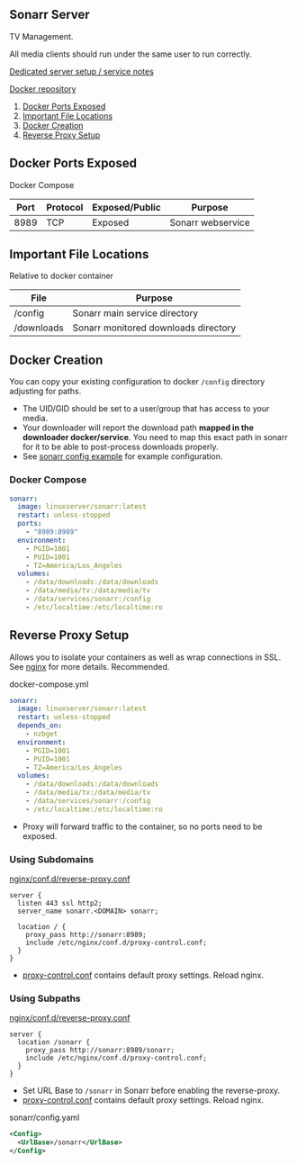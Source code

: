 Sonarr Server
-------------
TV Management.

All media clients should run under the same user to run correctly.

[Dedicated server setup / service notes](sonarr-dedicated.md)

[Docker repository][1]

1. [Docker Ports Exposed](#docker-ports-exposed)
1. [Important File Locations](#important-file-locations)
1. [Docker Creation](#docker-creation)
1. [Reverse Proxy Setup](#reverse-proxy-setup)

Docker Ports Exposed
--------------------
Docker Compose

| Port | Protocol | Exposed/Public | Purpose           |
|------|----------|----------------|-------------------|
| 8989 | TCP      | Exposed        | Sonarr webservice |

Important File Locations
------------------------
Relative to docker container

| File       | Purpose                              |
|------------|--------------------------------------|
| /config    | Sonarr main service directory        |
| /downloads | Sonarr monitored downloads directory |

Docker Creation
---------------
You can copy your existing configuration to docker `/config` directory
adjusting for paths.

* The UID/GID should be set to a user/group that has access to your media.
* Your downloader will report the download path **mapped in the downloader
  docker/service**. You need to map this exact path in sonarr for it to be able
  to post-process downloads properly.
* See [sonarr config example](sonarr.config.md) for example configuration.

### Docker Compose
```yaml
sonarr:
  image: linuxserver/sonarr:latest
  restart: unless-stopped
  ports:
    - "8989:8989"
  environment:
    - PGID=1001
    - PUID=1001
    - TZ=America/Los_Angeles
  volumes:
    - /data/downloads:/data/downloads
    - /data/media/tv:/data/media/tv
    - /data/services/sonarr:/config
    - /etc/localtime:/etc/localtime:ro
```

Reverse Proxy Setup
-------------------
Allows you to isolate your containers as well as wrap connections in SSL. See
[nginx][ref2] for more details. Recommended.

docker-compose.yml
```yaml
sonarr:
  image: linuxserver/sonarr:latest
  restart: unless-stopped
  depends_on:
    - nzbget
  environment:
    - PGID=1001
    - PUID=1001
    - TZ=America/Los_Angeles
  volumes:
    - /data/downloads:/data/downloads
    - /data/media/tv:/data/media/tv
    - /data/services/sonarr:/config
    - /etc/localtime:/etc/localtime:ro
```
* Proxy will forward traffic to the container, so no ports need to be exposed.

### Using Subdomains
[nginx/conf.d/reverse-proxy.conf][2]
```nginx
server {
  listen 443 ssl http2;
  server_name sonarr.<DOMAIN> sonarr;

  location / {
    proxy_pass http://sonarr:8989;
    include /etc/nginx/conf.d/proxy-control.conf;
  }
}
```
* [proxy-control.conf][ref1] contains default proxy settings. Reload nginx.

### Using Subpaths
[nginx/conf.d/reverse-proxy.conf][2]
```nginx
server {
  location /sonarr {
    proxy_pass http://sonarr:8989/sonarr;
    include /etc/nginx/conf.d/proxy-control.conf;
  }
}
```
* Set URL Base to `/sonarr` in Sonarr before enabling the reverse-proxy.
* [proxy-control.conf][ref1] contains default proxy settings. Reload nginx.

sonarr/config.yaml
```xml
<Config>
  <UrlBase>/sonarr</UrlBase>
</Config>
```

[1]: https://hub.docker.com/r/linuxserver/sonarr/
[2]: https://gist.github.com/IronicBadger/362c408d1f2c27a0503cb9252b508140#file-bash_aliases

[ref1]: ../nginx/proxy-control.conf
[ref2]: ../nginx/README.md